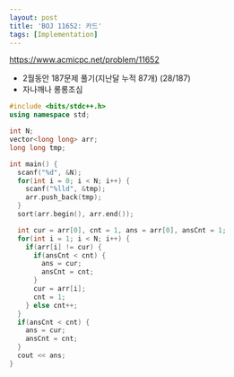 ```yaml
---
layout: post
title: 'BOJ 11652: 카드'
tags: [Implementation]
---
```


<https://www.acmicpc.net/problem/11652>

- 2월동안 187문제 풀기(지난달 누적 87개) (28/187)
- 자나깨나 롱롱조심

```c++
#include <bits/stdc++.h>
using namespace std;

int N;
vector<long long> arr;
long long tmp;

int main() {
  scanf("%d", &N);
  for(int i = 0; i < N; i++) {
    scanf("%lld", &tmp);
    arr.push_back(tmp);
  }
  sort(arr.begin(), arr.end());

  int cur = arr[0], cnt = 1, ans = arr[0], ansCnt = 1;
  for(int i = 1; i < N; i++) {
    if(arr[i] != cur) {
      if(ansCnt < cnt) {
        ans = cur;
        ansCnt = cnt;
      }
      cur = arr[i];
      cnt = 1;
    } else cnt++;
  }
  if(ansCnt < cnt) {
    ans = cur;
    ansCnt = cnt;
  }
  cout << ans;
}
```